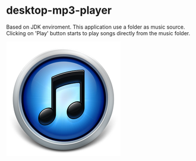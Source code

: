 # desktop-mp3-player

Based on JDK enviroment. This application use a folder as music source. Clicking on 'Play' button starts to play songs directly from the music folder.

![alt text](mp3pictures.png)
